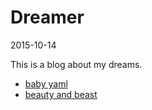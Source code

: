 Dreamer
===============
2015-10-14





This is a blog about my dreams.



- [baby yaml](https://github.com/lingtalfi/Dreamer/blob/master/ArrayConfig/BabyYaml/notation.babyYaml.eng.md)
- [beauty and beast](https://github.com/lingtalfi/Dreamer/blob/master/UnitTesting/BeautyNBeast/pattern.beautyNBeast.eng.md)